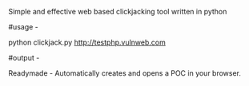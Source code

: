 Simple and effective web based clickjacking tool written in python

#usage - 

python clickjack.py http://testphp.vulnweb.com

#output - 

Readymade - Automatically creates and opens a POC in your browser.
